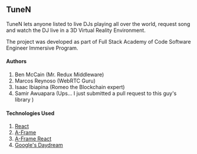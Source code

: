 ## TuneN
TuneN lets anyone listed to live DJs playing all over the world, request song and watch the DJ live in a 3D Virtual Reality Environment.

The project was developed as part of Full Stack Academy of Code Software Engineer Immersive Program.

#### Authors

 1. Ben McCain (Mr. Redux Middleware)
 2. Marcos Reynoso (WebRTC Guru)
 3. Isaac Ibiapina (Romeo the Blockchain expert) 
 4. Samir Awuapara (Ups... I just submitted a pull request to this guy's library )
    

#### Technologies Used

1. [React](https://facebook.github.io/react/)
2. [A-Frame](https://aframe.io/)
3. [A-Frame React](https://github.com/aframevr/aframe-react)
4. [Google's Daydream](https://vr.google.com/daydream/)

